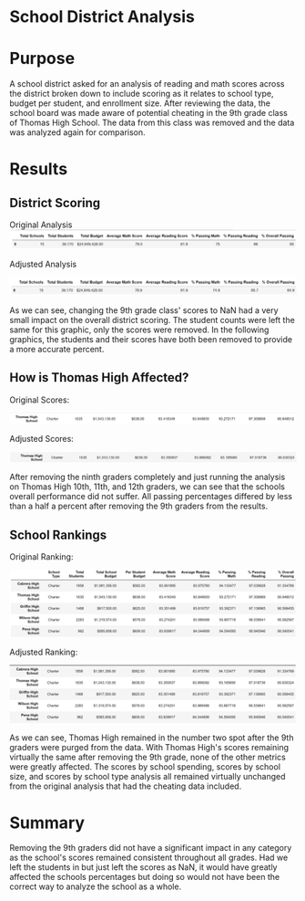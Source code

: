 # School District Analysis

# Purpose
A school district asked for an analysis of reading and math scores across the district broken down to include scoring as it relates to school type, budget per student, and enrollment size.  After reviewing the data, the school board was made aware of potential cheating in the 9th grade class of Thomas High School.  The data from this class was removed and the data was analyzed again for comparison.

# Results

## District Scoring

Original Analysis
![Original District](https://github.com/RyanJeffery21/School_District_Analysis/blob/6d0ebd7b1f49b27121533ad062d452b20652b08f/Resources/Original%20District.png)

Adjusted Analysis

![Adjusted District](https://github.com/RyanJeffery21/School_District_Analysis/blob/6d0ebd7b1f49b27121533ad062d452b20652b08f/Resources/Adjusted%20District.png)

As we can see, changing the 9th grade class' scores to NaN had a very small impact on the overall district scoring.  The student counts were left the same for this graphic, only the scores were removed.  In the following graphics, the students and their scores have both been removed to provide a more accurate percent.

## How is Thomas High Affected?

Original Scores:

![Thomas High Original](https://github.com/RyanJeffery21/School_District_Analysis/blob/6d0ebd7b1f49b27121533ad062d452b20652b08f/Resources/Thomas%20High%20Original.png)

Adjusted Scores:

![Thomas 1012 Adjusted](https://github.com/RyanJeffery21/School_District_Analysis/blob/0c0058d0af90d148d5972de24b1e67ceb7340c63/Resources/Thomas%20High%2010_12%20Adjusted.png)

After removing the ninth graders completely and just running the analysis on Thomas High 10th, 11th, and 12th graders, we can see that the schools overall performance did not suffer.  All passing percentages differed by less than a half a percent after removing the 9th graders from the results.

## School Rankings

Original Ranking:

![Top Schools Original](https://github.com/RyanJeffery21/School_District_Analysis/blob/0c0058d0af90d148d5972de24b1e67ceb7340c63/Resources/Top%20Schools%20Original.png)

Adjusted Ranking:

![Top Schools Adjusted](https://github.com/RyanJeffery21/School_District_Analysis/blob/0c0058d0af90d148d5972de24b1e67ceb7340c63/Resources/Top%20Schools%20Adjusted.png)

As we can see, Thomas High remained in the number two spot after the 9th graders were purged from the data.  With Thomas High's scores remaining virtually the same after removing the 9th grade, none of the other metrics were greatly affected.  The scores by school spending, scores by school size, and scores by school type analysis all remained virtually unchanged from the original analysis that had the cheating data included.


# Summary
Removing the 9th graders did not have a significant impact in any category as the school's scores remained consistent throughout all grades.  Had we left the students in but just left the scores as NaN, it would have greatly affected the schools percentages but doing so would not have been the correct way to analyze the school as a whole.




